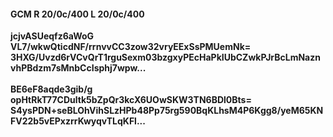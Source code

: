 #### GCM R 20/0c/400 L 20/0c/400
**jcjvASUeqfz6aWoG**<br/>**VL7/wkwQticdNF/rrnvvCC3zow32vryEExSsPMUemNk=**<br/>**3HXG/Uvzd6rVCvQrT1rguSexm03bzgxyPEcHaPkIUbCZwkPJrBcLmNaznvhPBdzm7sMnbCcIsphj7wpw...**<br/><br/>
**BE6eF8aqde3gib/g**<br/>**opHtRkT77CDultk5bZpQr3kcX6UOwSKW3TN6BDl0Bts=**<br/>**S4ysPDN+seBLOhVihSLzHPb48Pp75rg590BqKLhsM4P6Kgg8/yeM65KNFV22b5vEPxzrrKwyqvTLqKFl...**